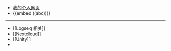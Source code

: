 - [我的个人网页](webdrag0n.github.io)
- {{embed ((abc))}}
- ---
- [[Logseq 相关]]
- [[Nextcloud]]
- [[Unity]]
-